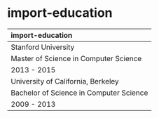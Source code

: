 # import-education

| import-education |
| :---- |
| Stanford University |
| Master of Science in Computer Science |
| 2013 - 2015 |
| University of California, Berkeley |
| Bachelor of Science in Computer Science |
| 2009 - 2013 |
